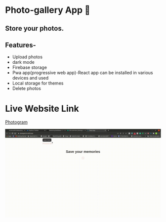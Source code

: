# Photo-gallery App :fox_face:
## Store your photos.

## Features-
* Upload photos
* dark mode 
* Firebase storage
* Pwa app(progressive web app)-React app can be installed in various devices and used
* Local storage for themes
* Delete photos
  
# Live Website Link
[Photogram](https://photogram34.netlify.app/)

![demo](screenshots/Kazam_screencast_00003%20(online-video-cutter.com).gif)



